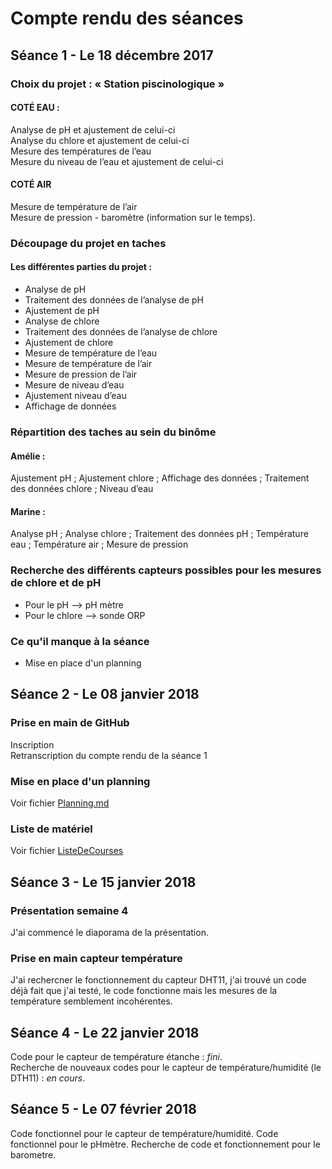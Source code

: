 # Compte rendu des séances 

## Séance 1 - Le 18 décembre 2017

### Choix du projet : « Station piscinologique » 

#### COTÉ EAU :                                                              
Analyse de pH et ajustement de celui-ci                                 
Analyse du chlore et ajustement de celui-ci   
Mesure des températures de l’eau   
Mesure du niveau de l’eau et ajustement de celui-ci 

#### COTÉ AIR  
Mesure de température de l’air  
Mesure de pression - baromètre (information sur le temps).

### Découpage du projet en taches
#### Les différentes parties du projet :
- Analyse de pH 
- Traitement des données de l’analyse de pH
- Ajustement de pH 
- Analyse de chlore
- Traitement des données de l’analyse de chlore
- Ajustement de chlore
- Mesure de température de l’eau
- Mesure de température de l’air 
- Mesure de pression de l’air
- Mesure de niveau d’eau 
- Ajustement niveau d’eau
- Affichage de données

### Répartition des taches au sein du binôme
#### Amélie :
Ajustement pH ; Ajustement chlore ; Affichage des données ; Traitement des données chlore ; Niveau d’eau  

#### Marine :
Analyse pH ; Analyse chlore ; Traitement des données pH ; Température eau ; Température air ; Mesure de pression 

### Recherche des différents capteurs possibles pour les mesures de chlore et de pH
- Pour le pH --> pH mètre
- Pour le chlore --> sonde ORP

### Ce qu'il manque à la séance 
- Mise en place d'un planning 


## Séance 2 - Le 08 janvier 2018

### Prise en main de GitHub
Inscription    
Retranscription du compte rendu de la séance 1   

### Mise en place d'un planning 
Voir fichier [Planning.md](https://github.com/Marine13/StationPiscinologique/blob/master/doc/planning.md)

### Liste de matériel
Voir fichier [ListeDeCourses](https://github.com/Marine13/StationPiscinologique/blob/master/doc/ListeDeCourses.md)



## Séance 3 - Le 15 janvier 2018

### Présentation semaine 4 
J'ai commencé le diaporama de la présentation.

### Prise en main capteur température
J'ai rechercner le fonctionnement du capteur DHT11, j'ai trouvé un code déjà fait que j'ai testé, le code fonctionne mais les mesures de la température semblement incohérentes. 


## Séance 4 - Le 22 janvier 2018

Code pour le capteur de température étanche : *fini*.   
Recherche de nouveaux codes pour le capteur de température/humidité (le DTH11) : *en cours*.


## Séance 5 - Le 07 février 2018

Code fonctionnel pour le capteur de température/humidité.
Code fonctionnel pour le pHmètre.
Recherche de code et fonctionnement pour le barometre. 

